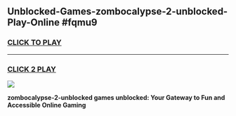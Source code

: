 
## Unblocked-Games-zombocalypse-2-unblocked-Play-Online #fqmu9
<h3>
<a href="https://news.freeplayer.one?title=zombocalypse-2-unblocked&ref=3">CLICK TO PLAY</a></h3>
<hr>

<h3>
<a href="https://news.freeplayer.one?title=zombocalypse-2-unblocked&ref=3">CLICK 2 PLAY</a>
  
</h3>

<a href="https://news.freeplayer.one?title=zombocalypse-2-unblocked&ref=3"><img src="https://clearcache.store/games.png"></a>


**zombocalypse-2-unblocked games unblocked: Your Gateway to Fun and Accessible Online Gaming**

